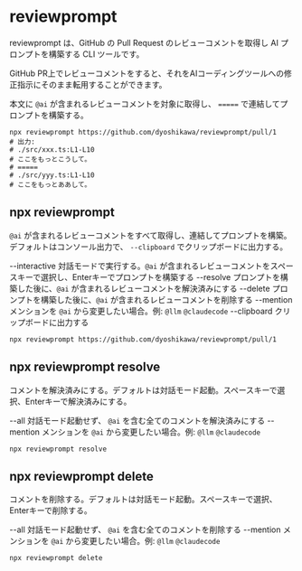 # reviewprompt

reviewprompt は、GitHub の Pull Request のレビューコメントを取得し AI プロンプトを構築する CLI ツールです。

GitHub PR上でレビューコメントをすると、それをAIコーディングツールへの修正指示にそのまま転用することができます。

本文に `@ai` が含まれるレビューコメントを対象に取得し、 `=====` で連結してプロンプトを構築する。

```例:
npx reviewprompt https://github.com/dyoshikawa/reviewprompt/pull/1
# 出力:
# ./src/xxx.ts:L1-L10
# ここをもっとこうして。
# =====
# ./src/yyy.ts:L1-L10
# ここをもっとああして。
```

## npx reviewprompt

`@ai` が含まれるレビューコメントをすべて取得し、連結してプロンプトを構築。デフォルトはコンソール出力で、 `--clipboard` でクリップボードに出力する。

--interactive 対話モードで実行する。`@ai` が含まれるレビューコメントをスペースキーで選択し、Enterキーでプロンプトを構築する
--resolve プロンプトを構築した後に、`@ai` が含まれるレビューコメントを解決済みにする
--delete プロンプトを構築した後に、`@ai` が含まれるレビューコメントを削除する
--mention メンションを `@ai` から変更したい場合。例: `@llm` `@claudecode`
--clipboard クリップボードに出力する

```例
npx reviewprompt https://github.com/dyoshikawa/reviewprompt/pull/1
```

## npx reviewprompt resolve

コメントを解決済みにする。デフォルトは対話モード起動。スペースキーで選択、Enterキーで解決済みにする。

--all 対話モード起動せず、 `@ai` を含む全てのコメントを解決済みにする
--mention メンションを `@ai` から変更したい場合。例: `@llm` `@claudecode`

```例
npx reviewprompt resolve
```

## npx reviewprompt delete
コメントを削除する。デフォルトは対話モード起動。スペースキーで選択、Enterキーで削除する。

--all 対話モード起動せず、 `@ai` を含む全てのコメントを削除する
--mention メンションを `@ai` から変更したい場合。例: `@llm` `@claudecode`

```例
npx reviewprompt delete
```
